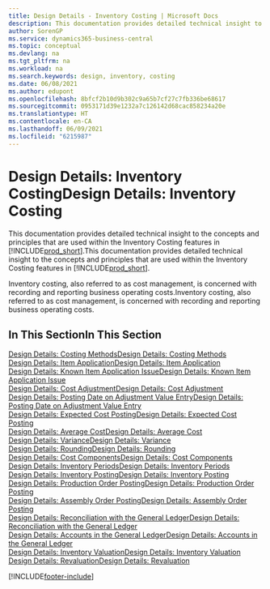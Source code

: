 ```yaml
---
title: Design Details - Inventory Costing | Microsoft Docs
description: This documentation provides detailed technical insight to the concepts and principles that are used within the Inventory Costing features in Business Central.
author: SorenGP
ms.service: dynamics365-business-central
ms.topic: conceptual
ms.devlang: na
ms.tgt_pltfrm: na
ms.workload: na
ms.search.keywords: design, inventory, costing
ms.date: 06/08/2021
ms.author: edupont
ms.openlocfilehash: 8bfcf2b10d9b302c9a65b7cf27c7fb336be68617
ms.sourcegitcommit: 0953171d39e1232a7c126142d68cac858234a20e
ms.translationtype: HT
ms.contentlocale: en-CA
ms.lasthandoff: 06/09/2021
ms.locfileid: "6215987"
---
```

# <a name="design-details-inventory-costing"></a><span data-ttu-id="f4d58-103">Design Details: Inventory Costing</span><span class="sxs-lookup"><span data-stu-id="f4d58-103">Design Details: Inventory Costing</span></span>
<span data-ttu-id="f4d58-104">This documentation provides detailed technical insight to the concepts and principles that are used within the Inventory Costing features in [!INCLUDE[prod_short](includes/prod_short.md)].</span><span class="sxs-lookup"><span data-stu-id="f4d58-104">This documentation provides detailed technical insight to the concepts and principles that are used within the Inventory Costing features in [!INCLUDE[prod_short](includes/prod_short.md)].</span></span>  

<span data-ttu-id="f4d58-105">Inventory costing, also referred to as cost management, is concerned with recording and reporting business operating costs.</span><span class="sxs-lookup"><span data-stu-id="f4d58-105">Inventory costing, also referred to as cost management, is concerned with recording and reporting business operating costs.</span></span>  

## <a name="in-this-section"></a><span data-ttu-id="f4d58-106">In This Section</span><span class="sxs-lookup"><span data-stu-id="f4d58-106">In This Section</span></span>  
[<span data-ttu-id="f4d58-107">Design Details: Costing Methods</span><span class="sxs-lookup"><span data-stu-id="f4d58-107">Design Details: Costing Methods</span></span>](design-details-costing-methods.md)  
[<span data-ttu-id="f4d58-108">Design Details: Item Application</span><span class="sxs-lookup"><span data-stu-id="f4d58-108">Design Details: Item Application</span></span>](design-details-item-application.md)  
[<span data-ttu-id="f4d58-109">Design Details: Known Item Application Issue</span><span class="sxs-lookup"><span data-stu-id="f4d58-109">Design Details: Known Item Application Issue</span></span>](design-details-inventory-zero-level-open-item-ledger-entries.md)  
[<span data-ttu-id="f4d58-110">Design Details: Cost Adjustment</span><span class="sxs-lookup"><span data-stu-id="f4d58-110">Design Details: Cost Adjustment</span></span>](design-details-cost-adjustment.md)  
[<span data-ttu-id="f4d58-111">Design Details: Posting Date on Adjustment Value Entry</span><span class="sxs-lookup"><span data-stu-id="f4d58-111">Design Details: Posting Date on Adjustment Value Entry</span></span>](design-details-inventory-adjustment-value-entry-posting-date.md)  
[<span data-ttu-id="f4d58-112">Design Details: Expected Cost Posting</span><span class="sxs-lookup"><span data-stu-id="f4d58-112">Design Details: Expected Cost Posting</span></span>](design-details-expected-cost-posting.md)  
[<span data-ttu-id="f4d58-113">Design Details: Average Cost</span><span class="sxs-lookup"><span data-stu-id="f4d58-113">Design Details: Average Cost</span></span>](design-details-average-cost.md)  
[<span data-ttu-id="f4d58-114">Design Details: Variance</span><span class="sxs-lookup"><span data-stu-id="f4d58-114">Design Details: Variance</span></span>](design-details-variance.md)  
[<span data-ttu-id="f4d58-115">Design Details: Rounding</span><span class="sxs-lookup"><span data-stu-id="f4d58-115">Design Details: Rounding</span></span>](design-details-rounding.md)  
[<span data-ttu-id="f4d58-116">Design Details: Cost Components</span><span class="sxs-lookup"><span data-stu-id="f4d58-116">Design Details: Cost Components</span></span>](design-details-cost-components.md)  
[<span data-ttu-id="f4d58-117">Design Details: Inventory Periods</span><span class="sxs-lookup"><span data-stu-id="f4d58-117">Design Details: Inventory Periods</span></span>](design-details-inventory-periods.md)  
[<span data-ttu-id="f4d58-118">Design Details: Inventory Posting</span><span class="sxs-lookup"><span data-stu-id="f4d58-118">Design Details: Inventory Posting</span></span>](design-details-inventory-posting.md)  
[<span data-ttu-id="f4d58-119">Design Details: Production Order Posting</span><span class="sxs-lookup"><span data-stu-id="f4d58-119">Design Details: Production Order Posting</span></span>](design-details-production-order-posting.md)  
[<span data-ttu-id="f4d58-120">Design Details: Assembly Order Posting</span><span class="sxs-lookup"><span data-stu-id="f4d58-120">Design Details: Assembly Order Posting</span></span>](design-details-assembly-order-posting.md)  
[<span data-ttu-id="f4d58-121">Design Details: Reconciliation with the General Ledger</span><span class="sxs-lookup"><span data-stu-id="f4d58-121">Design Details: Reconciliation with the General Ledger</span></span>](design-details-reconciliation-with-the-general-ledger.md)  
[<span data-ttu-id="f4d58-122">Design Details: Accounts in the General Ledger</span><span class="sxs-lookup"><span data-stu-id="f4d58-122">Design Details: Accounts in the General Ledger</span></span>](design-details-accounts-in-the-general-ledger.md)  
[<span data-ttu-id="f4d58-123">Design Details: Inventory Valuation</span><span class="sxs-lookup"><span data-stu-id="f4d58-123">Design Details: Inventory Valuation</span></span>](design-details-inventory-valuation.md)  
[<span data-ttu-id="f4d58-124">Design Details: Revaluation</span><span class="sxs-lookup"><span data-stu-id="f4d58-124">Design Details: Revaluation</span></span>](design-details-revaluation.md)


[!INCLUDE[footer-include](includes/footer-banner.md)]